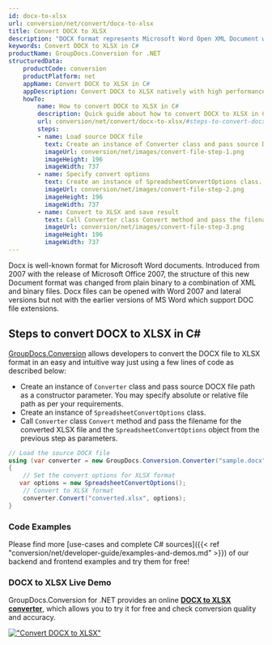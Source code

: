 ```yaml
---
id: docx-to-xlsx
url: conversion/net/convert/docx-to-xlsx
title: Convert DOCX to XLSX
description: "DOCX format represents Microsoft Word Open XML Document with .docx extension. Learn how to convert DOCX to XLSX file programmatically in C# language using GroupDocs.Conversion for .NET library."
keywords: Convert DOCX to XLSX in C#
productName: GroupDocs.Conversion for .NET
structuredData:
    productCode: conversion
    productPlatform: net
    appName: Convert DOCX to XLSX in C#
    appDescription: Convert DOCX to XLSX natively with high performance using C# language and server side GroupDocs.Conversion for .NET APIs, without the use of any software like Microsoft or Open Office.
    howTo:
        name: How to convert DOCX to XLSX in C# 
        description: Quick guide about how to convert DOCX to XLSX in C# with high performance and accuracy.
        url: conversion/net/convert/docx-to-xlsx/#steps-to-convert-docx-to-xlsx-in-c
        steps:
        - name: Load source DOCX file 
          text: Create an instance of Converter class and pass source DOCX file path as a constructor parameter. You may specify absolute or relative file path as per your requirements. 
          imageUrl: conversion/net/images/convert-file-step-1.png
          imageHeight: 196
          imageWidth: 737
        - name: Specify convert options 
          text: Create an instance of SpreadsheetConvertOptions class.
          imageUrl: conversion/net/images/convert-file-step-2.png
          imageHeight: 196
          imageWidth: 737
        - name: Convert to XLSX and save result 
          text: Call Converter class Convert method and pass the filename for the converted HTML file and the SpreadsheetConvertOptions object from the previous step as parameters.
          imageUrl: conversion/net/images/convert-file-step-3.png
          imageHeight: 196
          imageWidth: 737
---
```


Docx is well-known format for Microsoft Word documents. Introduced from 2007 with the release of Microsoft Office 2007, the structure of this new Document format was changed from plain binary to a combination of XML and binary files. Docx files can be opened with Word 2007 and lateral versions but not with the earlier versions of MS Word which support DOC file extensions.

## Steps to convert DOCX to XLSX in C#

[GroupDocs.Conversion](https://products.groupdocs.com/conversion/net) allows developers to convert the DOCX file to XLSX format in an easy and intuitive way just using a few lines of code as described below:

* Create an instance of `Converter` class and pass source DOCX file path as a constructor parameter. You may specify absolute or relative file path as per your requirements. 
* Create an instance of `SpreadsheetConvertOptions` class.
* Call `Converter` class `Convert` method and pass the filename for the converted XLSX file and the `SpreadsheetConvertOptions` object from the previous step as parameters.

```csharp
// Load the source DOCX file
using (var converter = new GroupDocs.Conversion.Converter("sample.docx"))
{
    // Set the convert options for XLSX format
   var options = new SpreadsheetConvertOptions();
    // Convert to XLSX format
    converter.Convert("converted.xlsx", options);
}
```

### Code Examples

Please find more [use-cases and complete C# sources]({{< ref "conversion/net/developer-guide/examples-and-demos.md" >}}) of our backend and frontend examples and try them for free!

### DOCX to XLSX Live Demo

GroupDocs.Conversion for .NET provides an online [**DOCX to XLSX converter**](https://products.groupdocs.app/conversion/docx-to-xlsx), which allows you to try it for free and check conversion quality and accuracy.

[!["Convert DOCX to XLSX"](conversion/net/images/convert-to-xlsx/convert-docx-to-xlsx.png)](https://products.groupdocs.app/conversion/docx-to-xlsx)